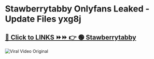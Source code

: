 
 # Stawberrytabby Onlyfans Leaked - Update Files yxg8j

## <h2><a href="https://clipsfans.com/Stawberrytabby&ref=git">🔗 Click to LINKS ⏩⏩ 👉 🟢 Stawberrytabby </a></h2>

<a href="https://clipsfans.com/Stawberrytabby&ref=git" rel="nofollow" data-target="animated-image.originalLink"><img src="https://i.ibb.co.com/xMMVF88/686577567.gif" alt="Viral Video Original" style="max-width: 100%; display: inline-block;" data-target="animated-image.originalImage"></a>

